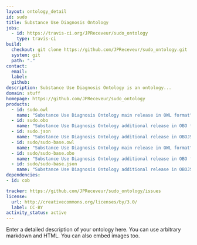 ```yaml
---
layout: ontology_detail
id: sudo
title: Substance Use Diagnosis Ontology
jobs:
  - id: https://travis-ci.org/JPReceveur/sudo_ontology
    type: travis-ci
build:
  checkout: git clone https://github.com/JPReceveur/sudo_ontology.git
  system: git
  path: "."
contact:
  email: 
  label: 
  github: 
description: Substance Use Diagnosis Ontology is an ontology...
domain: stuff
homepage: https://github.com/JPReceveur/sudo_ontology
products:
  - id: sudo.owl
    name: "Substance Use Diagnosis Ontology main release in OWL format"
  - id: sudo.obo
    name: "Substance Use Diagnosis Ontology additional release in OBO format"
  - id: sudo.json
    name: "Substance Use Diagnosis Ontology additional release in OBOJSon format"
  - id: sudo/sudo-base.owl
    name: "Substance Use Diagnosis Ontology main release in OWL format"
  - id: sudo/sudo-base.obo
    name: "Substance Use Diagnosis Ontology additional release in OBO format"
  - id: sudo/sudo-base.json
    name: "Substance Use Diagnosis Ontology additional release in OBOJSon format"
dependencies:
- id: cob

tracker: https://github.com/JPReceveur/sudo_ontology/issues
license:
  url: http://creativecommons.org/licenses/by/3.0/
  label: CC-BY
activity_status: active
---
```


Enter a detailed description of your ontology here. You can use arbitrary markdown and HTML.
You can also embed images too.

